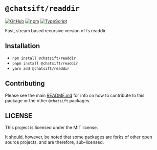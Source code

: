 # `@chatsift/readdir`

[![GitHub](https://img.shields.io/badge/License-GNU%20AGPLv3-yellow.svg)](https://github.com/chatsift/chatsift/blob/main/LICENSE)
[![npm](https://img.shields.io/npm/v/@chatsift/readdir?color=crimson&logo=npm)](https://www.npmjs.com/package/@chatsift/readdir)
[![TypeScript](https://github.com/chatsift/chatsift/actions/workflows/test.yml/badge.svg)](https://github.com/chatsift/chatsift/actions/workflows/test.yml)

Fast, stream based recursive version of fs.readdir

## Installation

- `npm install @chatsift/readdir`
- `pnpm install @chatsift/readdir`
- `yarn add @chatsift/readdir`

## Contributing

Please see the main [README.md](https://github.com/chatsift/chatsift) for info on how to contribute to this package or the other `@chatsift` packages.

## LICENSE

This project is licensed under the MIT license.

It should, however, be noted that some packages are forks of other open source projects, and are therefore, sub-licensed.

